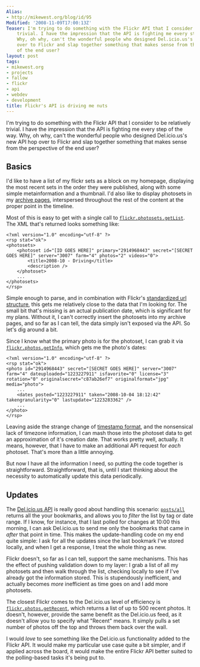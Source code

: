 ```yaml
---
Alias:
- http://mikewest.org/blog/id/95
Modified: '2008-11-09T17:00:13Z'
Teaser: I'm trying to do something with the Flickr API that I consider to be relatively
    trivial. I have the impression that the API is fighting me every step of the way.
    Why, oh why, can't the wonderful people who designed Del.icio.us's new API hop
    over to Flickr and slap together something that makes sense from the perspective
    of the end user?
layout: post
tags:
- mikewest.org
- projects
- fallow
- flickr
- api
- webdev
- development
title: Flickr's API is driving me nuts
---
```

I'm trying to do something with the Flickr API that I consider to be relatively trivial. I have the impression that the API is fighting me every step of the way. Why, oh why, can't the wonderful people who designed Del.icio.us's new API hop over to Flickr and slap together something that makes sense from the perspective of the end user?

## Basics

I'd like to have a list of my flickr sets as a block on my homepage, displaying the most recent sets in the order they were published, along with some simple metainformation and a thumbnail.  I'd also like to display photosets in my [archive pages][archive], interspersed throughout the rest of the content at the proper point in the timeline.

Most of this is easy to get with a single call to [`flickr.photosets.getList`][getList].  The XML that's returned looks something like:

    <?xml version="1.0" encoding="utf-8" ?>
    <rsp stat="ok">
    <photosets>
        <photoset id="[ID GOES HERE]" primary="2914968443" secret="[SECRET GOES HERE]" server="3007" farm="4" photos="2" videos="0">
            <title>2008-10 - Driving</title>
            <description />
        </photoset>
        ...
    </photosets>
    </rsp>
    
Simple enough to parse, and in combination with Flickr's [standardized url structure][urls], this gets me relatively close to the data that I'm looking for.  The small bit that's missing is an actual publication date, which is significant for my plans.  Without it, I can't correctly insert the photosets into my archive pages, and so far as I can tell, the data simply isn't exposed via the API.  So let's dig around a bit.

Since I know what the primary photo is for the photoset, I can grab it via [`flickr.photos.getInfo`][getInfo], which gets me the photo's dates:

    <?xml version="1.0" encoding="utf-8" ?>
    <rsp stat="ok">
    <photo id="2914968443" secret="[SECRET GOES HERE]" server="3007" farm="4" dateuploaded="1223227911" isfavorite="0" license="3" rotation="0" originalsecret="c87ab26ef7" originalformat="jpg" media="photo">
    	...
    	<dates posted="1223227911" taken="2008-10-04 18:12:42" takengranularity="0" lastupdate="1223283362" />
        ...
    </photo>
    </rsp>

Leaving aside the strange change of [timestamp format][time], and the nonsensical lack of timezone information, I can mash those into the photoset data to get an approximation of it's creation date.  That works pretty well, actually.  It means, however, that I have to make an additional API request for _each_ photoset.  That's more than a little annoying.

But now I have all the information I need, so putting the code together is straightforward.  Straightforward, that is, until I start thinking about the necessity to automatically update this data periodically.

## Updates

The [Del.icio.us API][delicious] is really good about handling this scenario:
[`posts/all`][posts_all] returns all the your bookmarks, and allows you to _filter_ the list by tag or date range.  If I know, for instance, that I last polled for changes at 10:00 this morning, I can ask Del.icio.us to send me only the bookmarks that came in _after_ that point in time.  This makes the update-handling code on my end quite simple: I ask for all the updates since the last bookmark I've stored locally, and when I get a response, I treat the whole thing as new.

Flickr doesn't, so far as I can tell, support the same mechanisms.  This has the effect of pushing validation down to my layer: I grab a list of all my photosets and then walk through the list, checking locally to see if I've already got the information stored.  This is stupendously inefficient, and actually becomes _more_ inefficient as time goes on and I add more photosets.

The closest Flickr comes to the Del.icio.us level of efficiency is [`flickr.photos.getRecent`][getRecent], which returns a list of up to 500 recent photos.  It doesn't, however, provide the same benefit as the Del.icio.us feed, as it doesn't allow you to specify what "Recent" means.  It simply pulls a set number of photos off the top and throws them back over the wall.

I would _love_ to see something like the Del.icio.us functionality added to the Flickr API. It would make my particular use case quite a bit simpler, and if applied across the board, it would make the entire Flickr API better suited to the polling-based tasks it's being put to.

[archive]: /archive
[getList]: http://www.flickr.com/services/api/flickr.photosets.getList.html
[urls]: http://www.flickr.com/services/api/misc.urls.html
[getInfo]: http://www.flickr.com/services/api/flickr.photos.getInfo.html
[delicious]: http://delicious.com/help/api
[posts_all]: http://delicious.com/help/api#posts_all
[time]: http://www.flickr.com/services/api/misc.dates.html
[getRecent]: http://www.flickr.com/services/api/flickr.photos.getRecent.html